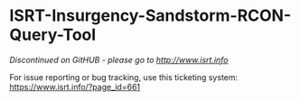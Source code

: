 # ISRT-Insurgency-Sandstorm-RCON-Query-Tool

*Discontinued on GitHUB - please go to http://www.isrt.info*

For issue reporting or bug tracking, use this ticketing system: https://www.isrt.info/?page_id=661
